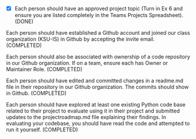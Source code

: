 - [x] Each person should have an approved project topic (Turn in Ex 6 and ensure you are listed completely in the Teams Projects Spreadsheet). (DONE)

Each person should have established a Github account and joined our class organization (KSU-IS) in Github by accepting the invite email.  (COMPLETED)

Each person should also be associated with ownership of a code repository in our Github organization. If on a team, ensure each has Owner or Maintainer Role. (COMPLETED)

Each person should have edited and committed changes in a readme.md file in their repository in our Github organization. The commits should show in Github. (COMPLETED)

Each person should have explored at least one existing Python code base related to their project to evaluate using it in their project and submitted updates to the projectroadmap.md file explaining their findings. In evaluating your codebase, you should have read the code and attempted to run it yourself. (COMPLETED)
